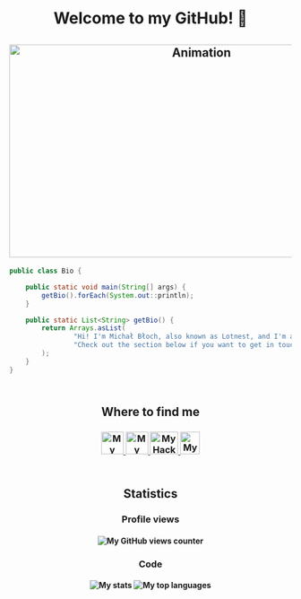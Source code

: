 <h1 align="center">Welcome to my GitHub! 👋</h1>
<h2 align="center"><img src="https://i.pinimg.com/originals/18/a4/94/18a4949fc9c8067172d3b96e302e7097.gif" alt="Animation" height="380" width="670"></h2>

```java
public class Bio {

    public static void main(String[] args) {
        getBio().forEach(System.out::println);
    }

    public static List<String> getBio() {
        return Arrays.asList(
                "Hi! I'm Michał Błoch, also known as Lotnest, and I'm a Junior Java Developer.",
                "Check out the section below if you want to get in touch with me."
        );
    }
}
```

<h2 align="center"><br/>Where to find me</h3>
<h3 align="center">
<a href="https://linkedin.com/in/michal-bloch-warsaw/">
<img src="https://www.vectorlogo.zone/logos/linkedin/linkedin-icon.svg" alt="My LinkedIn profile" height="40" width="40">
</a>
<a href="https://stackshare.io/lotnest/my-stack">
<img src="https://cdn.worldvectorlogo.com/logos/stackshare.svg" alt="My StackShare profile" height="40" width="40">
</a>
<a href="https://hackerrank.com/Lotnest">
<img src="https://cdn.worldvectorlogo.com/logos/hackerrank.svg" alt="My HackerRank profile" height="40" width="50">
</a>
<a href="https://stackoverflow.com/users/13128503/lotnest">
<img src="https://www.vectorlogo.zone/logos/stackoverflow/stackoverflow-icon.svg" alt="My StackOverflow profile" height="40" width="35">
</a>
</h3>

<h2 align="center"><br/>Statistics</h3>

<h3 align="center">Profile views</h3>
<h4 align="center">
<img src="https://profile-counter.glitch.me/{Lotnest}/count.svg" alt="My GitHub views counter" />
</h4>

<h3 align="center">Code</h3>
<h4 align="center">
<img src="https://github-readme-stats.vercel.app/api?username=Lotnest&show_icons=true&theme=tokyonight" alt="My stats">
<img src="https://github-readme-stats.vercel.app/api/top-langs/?username=Lotnest&langs_count=10&theme=tokyonight&layout=compact" alt="My top languages">
</h4>

